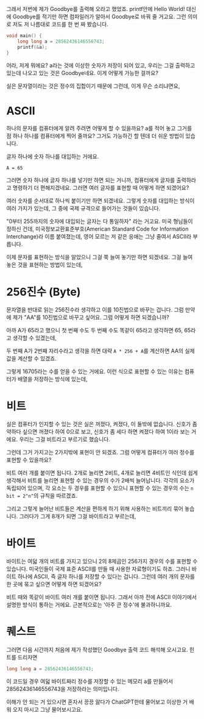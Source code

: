 그래서 저번에 제가 Goodbye를 출력해 오라고 했었죠.
printf안에 Hello World! 대신에 Goodbye를 적기만 하면 컴파일러가 알아서 Goodbye로 바꿔 줄 거고요.
그런 의미로 저도 저 나름대로 코드를 한 번 짜 봤습니다.

```c
void main() {
    long long a = 28562436146556743;
    printf(&a);
}
```

어라, 저게 뭐에요?
a라는 것에 이상한 숫자가 저장이 되어 있고, 우리는 그걸 출력하고 있는데
나오고 있는 것은 Goodbye네요.
이게 어떻게 가능한 걸까요?

실은 문자열이라는 것은 정수의 집합이기 때문에 그런데, 이게 무슨 소리냐면요,

# ASCII
하나의 문자를 컴퓨터에게 알려 주려면 어떻게 할 수 있을까요?
a를 적어 놓고 그거를 점 하나 하나를 컴퓨터에게 찍어 줄까요?
그거도 가능하긴 할 텐데 더 쉬운 방법이 있습니다.

글자 하나에 숫자 하나를 대입하는 거에요.

```
A = 65
```

그러면 숫자 하나에 글자 하나를 넣기만 하면 되는 거니까, 컴퓨터에게 글자를 출력하라고 명령하기 더 편해지겠네요.
그러면 여러 글자를 표현할 때 어떻게 하면 되겠어요?

여러 숫자를 순서대로 하나씩 붙이기만 하면 되겠네요.
그렇게 숫자를 대입하는 방식이 여러 가지가 있는데, 그 중에 국제 규격으로 들어가는 것들이 있습니다.

"0부터 255까지의 숫자에 대입되는 글자는 다 통일하자" 라는 거고요.
미국 형님들이 정하신 건데, 미국정보교환표준부호(American Standard Code for Information Interchange)라 이름 붙여졌는데,
영어 모르는 저 같은 응애는 그냥 줄여서 ASCII라 부릅니다.

이제 문자를 표현하는 방식을 알았으니 그걸 쭉 늘여 놓기만 하면 되겠네요.
그걸 늘여 놓은 것을 표현하는 방법이 있는데,

# 256진수 (Byte)
문자열을 반대로 읽는 256진수라 생각하고 이를 10진법으로 바꾸는 겁니다.
그럼 만약에 제가 "AA"를 10진법으로 바꾸고 싶어요.
그럼 어떻게 하면 되겠습니까?

아까 A가 65라고 했으니 첫 번째 수도 두 번째 수도 똑같이 65라고 생각하면
65, 65라고 생각할 수 있겠는데,

두 번째 A가 2번째 자리수라고 생각을 하면
대략 `A * 256 + A`를 계산하면 AA의 실제 값을 계산할 수 있겠죠.

그렇게 16705라는 수를 얻을 수 있는 거에요.
이런 식으로 표현할 수 있는 이유는 컴퓨터가 배열을 저장하는 방식에 있는데,

# 비트
실은 컴퓨터가 인지할 수 있는 것은 실은 꺼졌다, 켜졌다, 이 둘밖에 없습니다.
신호가 좀 약하다 싶으면 꺼졌다 하여 0으로 보고, 신호가 좀 세다 하면 켜졌다 하여 1이라 보는 거에요.
우리는 그걸 비트라고 부르기로 했습니다.

그런데 그거 가지고는 2가지밖에 표현이 안 되겠죠.
그럼 어떻게 컴퓨터가 여러 정수를 표현할 수 있을까요?

비트 여러 개를 붙이면 됩니다.
2개로 늘리면 2비트, 4개로 늘리면 4비트인 식인데
쉽게 생각해서 비트를 늘리면 표현할 수 있는 경우의 수가 2배씩 늘어납니다.
각각의 요소가 독립되어 있으며, 각 요소는 두 경우를 표현할 수 있으니
표현할 수 있는 경우의 수는 `n bit = 2^n^`의 규칙을 따르겠죠.

그리고 그렇게 늘어난 비트들은 계산을 편하게 하기 위해 사용하는 비트끼리 묶어 놓습니다.
그러다가 그게 8개가 되면 그걸 바이트라고 부르는데,

# 바이트
바이트는 여덟 개의 비트를 가지고 있으니 2의 8제곱인 256가지 경우의 수를 표현할 수 있습니다.
미국인들이 국제 표준 ASCII를 만들 때 사용한 자료형이기도 하죠.
그러니 바이트 하나에 ASCII, 즉 글자 하나를 저장할 수 있다는 겁니다.
그런데 여러 개의 문자를 한 곳에 묶고 싶으면 어떻게 하면 되겠어요?

비트 때와 똑같이 바이트 여러 개를 붙이면 됩니다.
그래서 아까 전에 ASCII 이야기에서 설명한 방식이 통하는 거에요.
근본적으로는 '아주 큰 정수'에 불과하니까요.

# 퀘스트
그러면 다음 시간까지 처음에 제가 작성했던 Goodbye 출력 코드 해석해 오시고요.
힌트를 드리자면 

```c
long long a = 28562436146556743;
```

이 코드일 경우 여덟 바이트짜리 정수를 저장할 수 있는 메모리 a를 만들어서 28562436146556743을 저장하라는 의미입니다.

이해가 안 되는 거 있으시면 혼자서 끙끙 앓다가 ChatGPT한테 물어보고 이상한 거 배워 오지 마시고 그냥 물어보시고요.